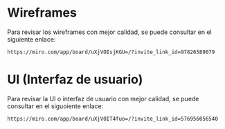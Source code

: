 # Wireframes
Para revisar los wireframes con mejor calidad, se puede consultar en el siguiente enlace:

    https://miro.com/app/board/uXjVOIsjKGU=/?invite_link_id=97826589079

# UI (Interfaz de usuario)
Para revisar la UI o interfaz de usuario con mejor calidad, se puede consultar en el siguoiente enlace:

    https://miro.com/app/board/uXjVOIT4fuo=/?invite_link_id=576956056540